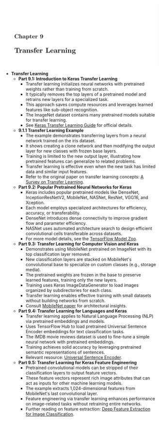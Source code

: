 ![ADNN-ch09-keras-transfer-learning](ADNN-ch09-keras-transfer-learning.best.png)

- **Transfer Learning**
  - **Part 9.1: Introduction to Keras Transfer Learning**
    - Transfer learning initializes neural networks with pretrained weights rather than training from scratch.
    - It typically removes the top layers of a pretrained model and retrains new layers for a specialized task.
    - This approach saves compute resources and leverages learned features like sub-object recognition.
    - The ImageNet dataset contains many pretrained models suitable for transfer learning.
    - See [Keras Transfer Learning Guide](https://keras.io/guides/transfer_learning/) for official details.
  - **9.1.1 Transfer Learning Example**
    - The example demonstrates transferring layers from a neural network trained on the iris dataset.
    - It shows creating a clone network and then modifying the output layer for new classes with frozen base layers.
    - Training is limited to the new output layer, illustrating how pretrained features can generalize to related problems.
    - Transfer learning is effective even when the new task has limited data and similar input features.
    - Refer to the original paper on transfer learning concepts: [A Survey on Transfer Learning](https://ieeexplore.ieee.org/document/5288526).
  - **Part 9.2: Popular Pretrained Neural Networks for Keras**
    - Keras includes popular pretrained models like DenseNet, InceptionResNetV2, MobileNet, NASNet, ResNet, VGG16, and Xception.
    - Each model employs specialized architectures for efficiency, accuracy, or transferability.
    - DenseNet introduces dense connectivity to improve gradient flow and parameter efficiency.
    - NASNet uses automated architecture search to design efficient convolutional cells transferable across datasets.
    - For more model details, see the [TensorFlow Model Zoo](https://github.com/tensorflow/models).
  - **Part 9.3: Transfer Learning for Computer Vision and Keras**
    - Demonstrates using MobileNet pretrained on ImageNet with its top classification layer removed.
    - New classification layers are stacked on MobileNet's convolutional base to specialize on custom classes (e.g., storage media).
    - The pretrained weights are frozen in the base to preserve learned features, training only the new layers.
    - Training uses Keras ImageDataGenerator to load images organized by subdirectories for each class.
    - Transfer learning enables effective training with small datasets without building networks from scratch.
    - Consult [MobileNet paper](https://arxiv.org/abs/1704.04861) for architectural insights.
  - **Part 9.4: Transfer Learning for Languages and Keras**
    - Transfer learning applies to Natural Language Processing (NLP) via pretrained embeddings and models.
    - Uses TensorFlow Hub to load pretrained Universal Sentence Encoder embeddings for text classification tasks.
    - The IMDB movie reviews dataset is used to fine-tune a simple neural network with pretrained embeddings.
    - Training achieves solid accuracy by leveraging pretrained semantic representations of sentences.
    - Relevant resource: [Universal Sentence Encoder](https://arxiv.org/abs/1803.11175).
  - **Part 9.5: Transfer Learning for Keras Feature Engineering**
    - Pretrained convolutional models can be stripped of their classification layers to output feature vectors.
    - These feature vectors represent rich image attributes that can act as inputs for other machine learning models.
    - The example extracts 1,024-dimensional features from MobileNet's last convolutional layer.
    - Feature engineering via transfer learning enhances performance on image-related tasks without retraining entire networks.
    - Further reading on feature extraction: [Deep Feature Extraction for Image Classification](https://www.tensorflow.org/tutorials/images/transfer_learning).
